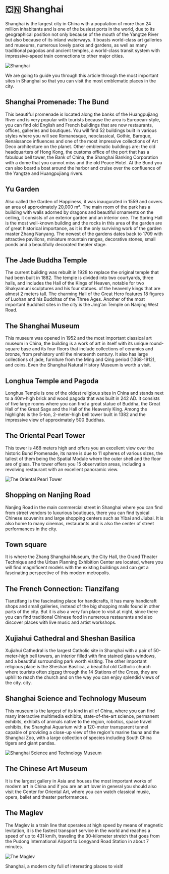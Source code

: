 # 🇨🇳 Shanghai

Shanghai is the largest city in China with a population of more than 24 million inhabitants and is one of the busiest ports in the world, due to its geographical position not only because of the mouth of the Yangtze River but also because of its inland waterways. It boasts world-class art galleries and museums, numerous lovely parks and gardens, as well as many traditional pagodas and ancient temples, a world-class transit system with impressive-speed train connections to other major cities.

![Shanghai](_static/images/shanghai/shanghai.jpg)

We are going to guide you through this article through the most important sites in Shanghai so that you can visit the most emblematic places in the city.

## Shanghai Promenade: The Bund

This beautiful promenade is located along the banks of the Huangpujiang River and is very popular with tourists because the area is European-style, you can find old English and French buildings that are now restaurants, offices, galleries and boutiques. You will find 52 buildings built in various styles where you will see Romanesque, neoclassical, Gothic, Baroque, Renaissance influences and one of the most impressive collections of Art Deco architecture on the planet. Other emblematic buildings are: the old headquarters of Hong Kong, the customs office of the port that has a fabulous bell tower, the Bank of China, the Shanghai Banking Corporation with a dome that you cannot miss and the old Peace Hotel. At the Bund you can also board a boat around the harbor and cruise over the confluence of the Yangtze and Huangpujiang rivers.

## Yu Garden

Also called the Garden of Happiness, it was inaugurated in 1559 and covers an area of approximately 20,000 m². The main room of the park has a building with walls adorned by dragons and beautiful ornaments on the ceiling, it consists of an exterior garden and an interior one. The Spring Hall is the most well-known building and the rocks in this area of the garden are of great historical importance, as it is the only surviving work of the garden master Zhang Nanyang. The newest of the gardens dates back to 1709 with attractive pavilions, miniature mountain ranges, decorative stones, small ponds and a beautifully decorated theater stage.

## The Jade Buddha Temple

The current building was rebuilt in 1928 to replace the original temple that had been built in 1882. The temple is divided into two courtyards, three halls, and includes the Hall of the Kings of Heaven, notable for two Shakyamuni sculptures and his four statues. of the heavenly kings that are almost 2 meters tall. The charming Hall of the Great Hero features 18 figures of Luohan and his Buddhas of the Three Ages. Another of the most important Buddhist sites in the city is the Jing'an Temple on Nanjing West Road.

## The Shanghai Museum

This museum was opened in 1952 and the most important classical art museum in China, the building is a work of art in itself with its unique round-square base and its four floors that include collections of ceramics and bronze, from prehistory until the nineteenth century. It also has large collections of jade, furniture from the Ming and Qing period (1368-1912), and coins. Even the Shanghai Natural History Museum is worth a visit.

## Longhua Temple and Pagoda

Longhua Temple is one of the oldest religious sites in China and stands next to a 40m-high brick and wood pagoda that was built in 242 AD. It consists of five large rooms where you can find a great statue of Buddha, the Great Hall of the Great Sage and the Hall of the Heavenly King. Among the highlights is the 5-ton, 2-meter-high bell tower built in 1382 and the impressive view of approximately 500 Buddhas.

## The Oriental Pearl Tower

This tower is 468 meters high and offers you an excellent view over the historic Bund Promenade, its name is due to 11 spheres of various sizes, the tallest of them being the Spatial Module where the outer shell and the floor are of glass. The tower offers you 15 observation areas, including a revolving restaurant with an excellent panoramic view.

![The Oriental Pearl Tower](_static/images/shanghai/the-oriental-pearl-tower.jpg)

## Shopping on Nanjing Road

Nanjing Road in the main commercial street in Shanghai where you can find from street vendors to luxurious boutiques, there you can find typical Chinese souvenirs and large shopping centers such as Yibai and Jiubai. It is also home to many cinemas, restaurants and is also the center of street performances in the city.

## Town square

It is where the Zhang Shanghai Museum, the City Hall, the Grand Theater Technique and the Urban Planning Exhibition Center are located, where you will find magnificent models with the existing buildings and can get a fascinating perspective of this modern metropolis.

## The French Connection: Tianzifang

Tianzifang is the fascinating place for handicrafts, it has many handicraft shops and small galleries, instead of the big shopping malls found in other parts of the city. But it is also a very fun place to visit at night, since there you can find traditional Chinese food in numerous restaurants and also discover places with live music and artist workshops.

## Xujiahui Cathedral and Sheshan Basilica

Xujiahui Cathedral is the largest Catholic site in Shanghai with a pair of 50-meter-high bell towers, an interior filled with fine stained glass windows, and a beautiful surrounding park worth visiting. The other important religious place is the Sheshan Basilica, a beautiful old Catholic church where tourists often zigzag through the 14 Stations of the Cross, they are uphill to reach the church and on the way you can enjoy splendid views of the city. city.

## Shanghai Science and Technology Museum

This museum is the largest of its kind in all of China, where you can find many interactive multimedia exhibits, state-of-the-art science, permanent exhibits, exhibits of animals native to the region, robotics, space travel exhibits, the Shanghai Aquarium with a 120-meter transparent tunnel capable of providing a close-up view of the region's marine fauna and the Shanghai Zoo, with a large collection of species including South China tigers and giant pandas.

![Shanghai Science and Technology Museum](_static/images/shanghai/shanghai-science-and-technology-museum.jpg)

## The Chinese Art Museum

It is the largest gallery in Asia and houses the most important works of modern art in China and if you are an art lover in general you should also visit the Center for Oriental Art, where you can watch classical music, opera, ballet and theater performances.

## The Maglev

The Maglev is a train line that operates at high speed by means of magnetic levitation, it is the fastest transport service in the world and reaches a speed of up to 431 km/h, traveling the 30-kilometer stretch that goes from the Pudong International Airport to Longyand Road Station in about 7 minutes.

![The Maglev](_static/images/shanghai/the-maglev.jpg)

Shanghai, a modern city full of interesting places to visit!

